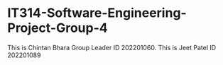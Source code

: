 # IT314-Software-Engineering-Project-Group-4

This is Chintan Bhara Group Leader ID 202201060.
This is Jeet Patel ID 202201089
